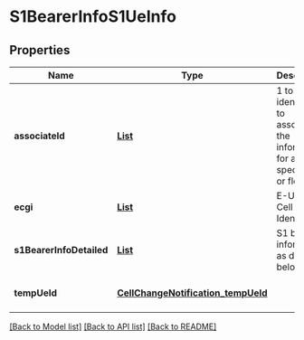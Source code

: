 # S1BearerInfoS1UeInfo
## Properties

Name | Type | Description | Notes
------------ | ------------- | ------------- | -------------
**associateId** | [**List**](AssociateId.md) | 1 to N identifiers to associate the information for a specific UE or flow. | [optional] [default to null]
**ecgi** | [**List**](Ecgi.md) | E-UTRAN Cell Global Identifier. | [optional] [default to null]
**s1BearerInfoDetailed** | [**List**](S1BearerInfo_s1BearerInfoDetailed.md) | S1 bearer information as defined below. | [optional] [default to null]
**tempUeId** | [**CellChangeNotification_tempUeId**](CellChangeNotification_tempUeId.md) |  | [optional] [default to null]

[[Back to Model list]](../README.md#documentation-for-models) [[Back to API list]](../README.md#documentation-for-api-endpoints) [[Back to README]](../README.md)

